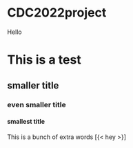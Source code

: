 # CDC2022project
Hello
# This is a test
## smaller title
### even smaller title
#### smallest title

This is a bunch of extra words
[{< hey >}]
